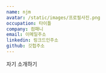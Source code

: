 ```yaml
---
name: njm
avatar: /static/images/프로필사진.png
occupation: 타이틀
company: 컴패니
email: 이메일주소
linkedin: 링크드인주소
github: 깃헙주소
---
```


자기 소개하기
